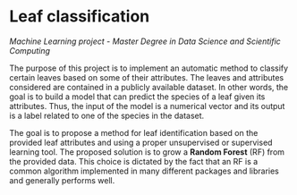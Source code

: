 # Leaf classification
*Machine Learning project - Master Degree in Data Science and Scientific Computing*

The purpose of this project is to implement an automatic method to classify certain leaves based on some of their attributes. The leaves and attributes
considered are contained in a publicly available dataset. In other words, the goal is to build a model that can predict the species of a leaf given its attributes. Thus, the input of the model is a numerical vector and its output is a label related to one of the species in the dataset.

The goal is to propose a method for leaf identification based on the provided leaf attributes and using a proper unsupervised or supervised learning tool.
The proposed solution is to grow a **Random Forest** (RF) from the provided data. This choice is dictated by the fact that an RF is a common algorithm implemented in many different packages and libraries and generally performs well. 
